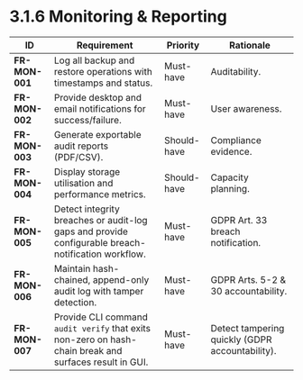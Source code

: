 # 3.1.6 Monitoring &amp; Reporting

| ID                                  | Requirement                                                                                            | Priority    | Rationale                                       |
|-------------------------------------|--------------------------------------------------------------------------------------------------------|-------------|-------------------------------------------------|
| <a id="frMon001">**FR-MON-001**</a> | Log all backup and restore operations with timestamps and status.                                      | Must-have   | Auditability.                                   |
| <a id="frMon002">**FR-MON-002**</a> | Provide desktop and email notifications for success/failure.                                           | Must-have   | User awareness.                                 |
| <a id="frMon003">**FR-MON-003**</a> | Generate exportable audit reports (PDF/CSV).                                                           | Should-have | Compliance evidence.                            |
| <a id="frMon004">**FR-MON-004**</a> | Display storage utilisation and performance metrics.                                                   | Should-have | Capacity planning.                              |
| <a id="frMon005">**FR-MON-005**</a> | Detect integrity breaches or audit-log gaps and provide configurable breach-notification workflow.     | Must-have   | GDPR Art. 33 breach notification.               |
| <a id="frMon006">**FR-MON-006**</a> | Maintain hash-chained, append-only audit log with tamper detection.                                    | Must-have   | GDPR Arts. 5-2 & 30 accountability.             |
| <a id="frMon007">**FR-MON-007**</a> | Provide CLI command `audit verify` that exits non-zero on hash-chain break and surfaces result in GUI. | Must-have   | Detect tampering quickly (GDPR accountability). |
